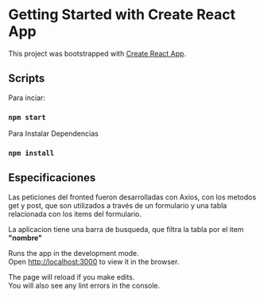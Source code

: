 # Getting Started with Create React App

This project was bootstrapped with [Create React App](https://github.com/facebook/create-react-app).

##  Scripts

Para inciar:

### `npm start`

Para Instalar Dependencias

### `npm install`


## Especificaciones

Las peticiones del fronted fueron desarrolladas con Axios, con los metodos get y post, 
que son utilizados a través de un formulario y una tabla relacionada con los items del formulario.

La aplicacion tiene una barra de busqueda, que filtra la tabla por el item <b>"nombre"</b>

Runs the app in the development mode.\
Open [http://localhost:3000](http://localhost:3000) to view it in the browser.

The page will reload if you make edits.\
You will also see any lint errors in the console.


